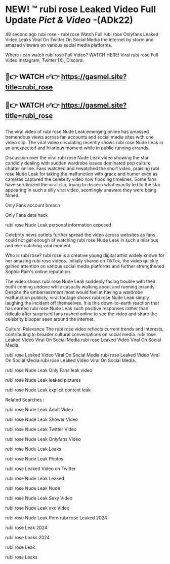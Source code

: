 # NEW! ™ rubi rose Leaked Video Full Update *Pict & Video* -(ADk22)
48 second ago rubi rose - rubi rose Watch Full rubi rose Onlyfans Leaked Video Leaks Viral On Twitter On Social Media the internet by storm and amazed viewers on various social media platforms.

Where i can watch rubi rose Full Video? WATCH HERE! Viral rubi rose Full Video Instagram, Twitter (X), Discord.

## 🔴👉 WATCH ✅👉 https://gasmel.site?title=rubi_rose
## 🔴👉 WATCH ✅👉 https://gasmel.site?title=rubi_rose
##

The viral video of rubi rose Nude Leak emerging online has amassed tremendous views across fan accounts and social media sites with one video clip. The viral video circulating recently shows rubi rose Nude Leak in an unexpected and hilarious moment while in public running errands.


Discussion over the viral rubi rose Nude Leak video showing the star candidly dealing with sudden wardrobe issues dominated pop culture chatter online. Fans watched and rewatched the short video, praising rubi rose Nude Leak for taking the malfunction with grace and humor even as cameras captured the celebrity video now flooding timelines. Some fans have scrutinized the viral clip, trying to discern what exactly led to the star appearing in such a silly viral video, seemingly unaware they were being filmed.


Only Fans account breach

Only Fans data hack

rubi rose Nude Leak personal information exposed

Celebrity news outlets further spread the video across websites as fans could not get enough of watching rubi rose Nude Leak in such a hilarious and eye-catching viral moment.


Who is rubi rose? rubi rose is a creative young digital artist widely known for her amazing rubi rose videos. Initially shared on TikTok, the video quickly gained attention on various social media platforms and further strengthened Sophia Rain's online reputation.

The video shows rubi rose Nude Leak suddenly facing trouble with their outfit coming undone while casually walking about and running errands. Despite the embarrassment most would feel at having a wardrobe malfunction publicly, viral footage shows rubi rose Nude Leak simply laughing the incident off themselves. It is this down-to-earth reaction that has earned rubi rose Nude Leak such positive responses rather than ridicule after surprised fans rushed online to see the video and share the celebrity blooper seen around the internet.

Cultural Relevance The rubi rose video reflects current trends and interests, contributing to broader cultural conversations on social media.
rubi rose Leaked Video Viral On Social Media.rubi rose Leaked Video Viral On Social Media.

rubi rose Leaked Video Viral On Social Media.rubi rose Leaked Video Viral On Social Media.rubi rose Leaked Video Viral On Social Media.

rubi rose Nude Leak Only Fans leak video

rubi rose Nude Leak leaked pictures

rubi rose Nude Leak explicit content leak

Related Searches :


rubi rose Nude Leak Adult Video

rubi rose Nude Leak Shower Video

rubi rose Nude Leak Twitter Video

rubi rose Nude Leak Onlyfans Video

rubi rose Nude Leak Leaks

rubi rose Nude Leak Photos

rubi rose Leaked Video on Twitter

rubi rose Nude Leak Leaked

rubi rose Nude Leak Nude

rubi rose Nude Leak Sexy Video

rubi rose Nude Leak xxx Video

rubi rose Nude Leak Porn
rubi rose Leaked 2024

rubi rose Leak 2024

rubi rose Leaks 2024

rubi rose Leak

rubi rose Leaks
